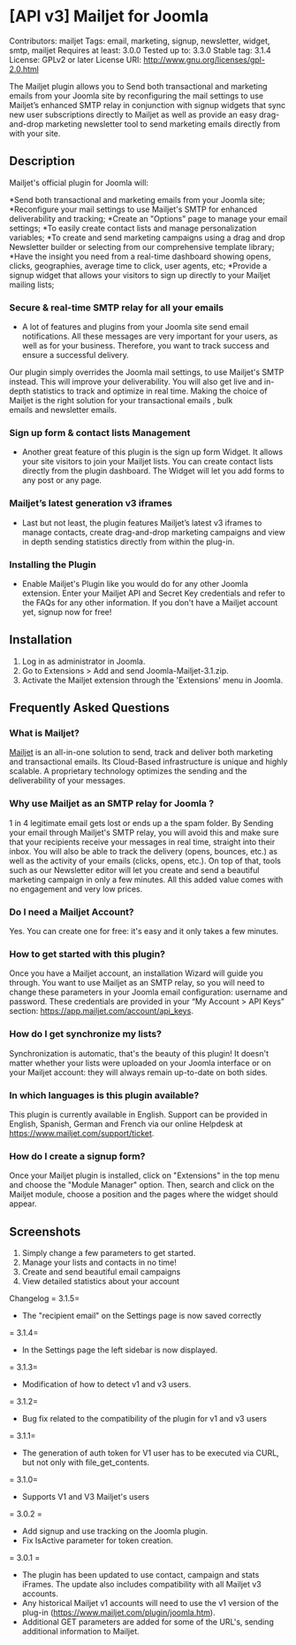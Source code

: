# [API v3] Mailjet for Joomla

Contributors: mailjet
Tags: email, marketing, signup, newsletter, widget, smtp, mailjet
Requires at least: 3.0.0
Tested up to: 3.3.0
Stable tag: 3.1.4
License: GPLv2 or later
License URI: http://www.gnu.org/licenses/gpl-2.0.html

The Mailjet plugin allows you to Send both transactional and marketing emails from your Joomla site by reconfiguring the mail settings to use Mailjet’s enhanced SMTP relay in conjunction with signup widgets that sync new user subscriptions directly to Mailjet as well as provide an easy drag-and-drop marketing newsletter tool to send marketing emails directly from with your site.
## Description


Mailjet's official plugin for Joomla will:

*Send both transactional and marketing emails from your Joomla site;
*Reconfigure your mail settings to use Mailjet's SMTP for enhanced deliverability and tracking;
*Create an "Options" page to manage your email settings;
*To easily create contact lists and manage personalization variables;
*To create and send marketing campaigns using a drag and drop Newsletter builder or selecting from our comprehensive template library;
*Have the insight you need from a real-time dashboard showing opens, clicks, geographies, average time to click, user agents, etc;
*Provide a signup widget that allows your visitors to sign up directly to your Mailjet mailing lists;


### Secure & real-time SMTP relay for all your emails
- A lot of features and plugins from your Joomla site send email notifications. All these messages are very important for your users, as well as for your business. Therefore, you want to track success and ensure a successful delivery.

Our plugin simply overrides the Joomla mail settings, to use Mailjet's SMTP instead. This will improve your deliverability. You will also get live and in-depth statistics to track and optimize in real time. Making the choice of Mailjet is the right solution for your transactional emails , bulk emails and newsletter emails.


### Sign up form & contact lists Management
-  Another great feature of this plugin is the sign up form Widget. It allows your site visitors to join your Mailjet lists. You can create contact lists directly from the plugin dashboard. The Widget will let you add forms to any post or any page.

### Mailjet’s latest generation v3 iframes
-  Last but not least, the plugin features Mailjet’s latest v3 iframes to manage contacts, create drag-and-drop marketing campaigns and view in depth sending statistics directly from within the plug-in.


### Installing the Plugin
-  Enable Mailjet's Plugin like you would do for any other Joomla extension. Enter your Mailjet API and Secret Key credentials and refer to the FAQs for any other information. If you don't have a Mailjet account yet, signup now for free!


## Installation


1. Log in as administrator in Joomla.
2. Go to Extensions > Add and send Joomla-Mailjet-3.1.zip.
3. Activate the Mailjet extension through the 'Extensions' menu in Joomla.


## Frequently Asked Questions


### What is Mailjet?
[Mailjet](http://www.mailjet.com) is an all-in-one solution to send, track and deliver both marketing and transactional emails. Its Cloud-Based infrastructure is unique and highly scalable. A proprietary technology optimizes the sending and the deliverability of your messages.

### Why use Mailjet as an SMTP relay for Joomla ?
1 in 4 legitimate email gets lost or ends up a the spam folder. By Sending your email through Mailjet's SMTP relay, you will avoid this and make sure that your recipients receive your messages in real time, straight into their inbox. You will also be able to track the delivery (opens, bounces, etc.) as well as the activity of your emails (clicks, opens, etc.). On top of that, tools such as our Newsletter editor will let you create and send a beautiful marketing campaign in only a few minutes. All this added value comes with no engagement and very low prices.

### Do I need a Mailjet Account?
Yes. You can create one for free: it's easy and it only takes a few minutes.

### How to get started with this plugin?
Once you have a Mailjet account, an installation Wizard will guide you through. You want to use Mailjet as an SMTP relay, so you will need to change these parameters in your Joomla email configuration: username and password. These credentials are provided in your “My Account > API Keys” section: https://app.mailjet.com/account/api_keys.

### How do I get synchronize my lists?
Synchronization is automatic, that's the beauty of this plugin! It doesn't matter whether your lists were uploaded on your Joomla interface or on your Mailjet account: they will always remain up-to-date on both sides.

### In which languages is this plugin available?
This plugin is currently available in English. Support can be provided in English, Spanish, German and French via our online Helpdesk at https://www.mailjet.com/support/ticket.

### How do I create a signup form?
Once your Mailjet plugin is installed, click on "Extensions" in the top menu and choose the "Module Manager" option. Then, search and click on the Mailjet module, choose a position and the pages where the widget should appear. 


## Screenshots

1. Simply change a few parameters to get started.
2. Manage your lists and contacts in no time!
3. Create and send beautiful email campaigns
4. View detailed statistics about your account


Changelog
= 3.1.5=
* The "recipient email" on the Settings page is now saved correctly

= 3.1.4=
* In the Settings page the left sidebar is now displayed.

= 3.1.3=
* Modification of how to detect v1 and v3 users.

= 3.1.2=
* Bug fix related to the compatibility of the plugin for v1 and v3 users

= 3.1.1=
* The generation of auth token for V1 user has to be executed via CURL, but not only with file_get_contents.

= 3.1.0=
* Supports V1 and V3 Mailjet's users

= 3.0.2 =
* Add signup and use tracking on the Joomla plugin.
* Fix IsActive parameter for token creation.

= 3.0.1 =
* The plugin has been updated to use contact, campaign and stats iFrames. The update also includes compatibility with all Mailjet v3 accounts. 
* Any historical Mailjet v1 accounts will need to use the v1 version of the plug-in (https://www.mailjet.com/plugin/joomla.htm).
* Additional GET parameters are added for some of the URL's, sending additional information to Mailjet.
